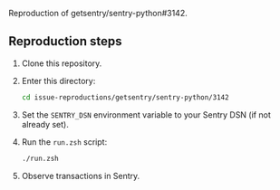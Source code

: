 Reproduction of getsentry/sentry-python#3142.

## Reproduction steps

1. Clone this repository.
2. Enter this directory:

   ```zsh
   cd issue-reproductions/getsentry/sentry-python/3142
   ```

3. Set the `SENTRY_DSN` environment variable to your Sentry DSN (if not already set).
4. Run the `run.zsh` script:

   ```zsh
   ./run.zsh
   ```

5. Observe transactions in Sentry.

